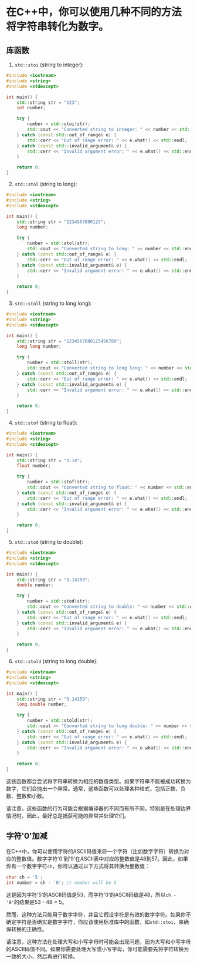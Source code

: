 # 在C++中，你可以使用几种不同的方法将字符串转化为数字。

## 库函数

1. `std::stoi` (string to integer):
```cpp
#include <iostream>
#include <string>
#include <stdexcept>

int main() {
    std::string str = "123";
    int number;

    try {
        number = std::stoi(str);
        std::cout << "Converted string to integer: " << number << std::endl;
    } catch (const std::out_of_range& e) {
        std::cerr << "Out of range error: " << e.what() << std::endl;
    } catch (const std::invalid_argument& e) {
        std::cerr << "Invalid argument error: " << e.what() << std::endl;
    }

    return 0;
}
```

2. `std::stol` (string to long):
```cpp
#include <iostream>
#include <string>
#include <stdexcept>

int main() {
    std::string str = "1234567890123";
    long number;

    try {
        number = std::stol(str);
        std::cout << "Converted string to long: " << number << std::endl;
    } catch (const std::out_of_range& e) {
        std::cerr << "Out of range error: " << e.what() << std::endl;
    } catch (const std::invalid_argument& e) {
        std::cerr << "Invalid argument error: " << e.what() << std::endl;
    }

    return 0;
}
```

3. `std::stoll` (string to long long):
```cpp
#include <iostream>
#include <string>
#include <stdexcept>

int main() {
    std::string str = "1234567890123456789";
    long long number;

    try {
        number = std::stoll(str);
        std::cout << "Converted string to long long: " << number << std::endl;
    } catch (const std::out_of_range& e) {
        std::cerr << "Out of range error: " << e.what() << std::endl;
    } catch (const std::invalid_argument& e) {
        std::cerr << "Invalid argument error: " << e.what() << std::endl;
    }

    return 0;
}
```

4. `std::stof` (string to float):
```cpp
#include <iostream>
#include <string>
#include <stdexcept>

int main() {
    std::string str = "3.14";
    float number;

    try {
        number = std::stof(str);
        std::cout << "Converted string to float: " << number << std::endl;
    } catch (const std::out_of_range& e) {
        std::cerr << "Out of range error: " << e.what() << std::endl;
    } catch (const std::invalid_argument& e) {
        std::cerr << "Invalid argument error: " << e.what() << std::endl;
    }

    return 0;
}
```

5. `std::stod` (string to double):
```cpp
#include <iostream>
#include <string>
#include <stdexcept>

int main() {
    std::string str = "3.14159";
    double number;

    try {
        number = std::stod(str);
        std::cout << "Converted string to double: " << number << std::endl;
    } catch (const std::out_of_range& e) {
        std::cerr << "Out of range error: " << e.what() << std::endl;
    } catch (const std::invalid_argument& e) {
        std::cerr << "Invalid argument error: " << e.what() << std::endl;
    }

    return 0;
}
```

6. `std::stold` (string to long double):
```cpp
#include <iostream>
#include <string>
#include <stdexcept>

int main() {
    std::string str = "3.14159";
    long double number;

    try {
        number = std::stold(str);
        std::cout << "Converted string to long double: " << number << std::endl;
    } catch (const std::out_of_range& e) {
        std::cerr << "Out of range error: " << e.what() << std::endl;
    } catch (const std::invalid_argument& e) {
        std::cerr << "Invalid argument error: " << e.what() << std::endl;
    }

    return 0;
}
```

这些函数都会尝试将字符串转换为相应的数值类型。如果字符串不能被成功转换为数字，它们会抛出一个异常。通常，这些函数可以处理各种格式，包括正数、负数、整数和小数。

请注意，这些函数的行为可能会根据编译器的不同而有所不同，特别是在处理边界情况时。因此，最好总是捕获可能的异常并处理它们。

## 字符'0'加减

在C++中，你可以使用字符的ASCII码值来将一个字符（比如数字字符）转换为对应的整数值。数字字符'0'到'9'在ASCII表中对应的整数值是48到57。因此，如果你有一个数字字符`ch`，你可以通过以下方式将其转换为整数值：

```cpp
char ch = '5';
int number = ch - '0'; // number will be 5
```

这是因为字符'5'的ASCII码值是53，而字符'0'的ASCII码值是48，所以`ch - '0'`的结果是53 - 48 = 5。

然而，这种方法只能用于数字字符，并且它假设字符是有效的数字字符。如果你不确定字符是否确实是数字字符，你应该使用标准库中的函数，如`std::stoi`，来确保转换的正确性。

请注意，这种方法在处理大写和小写字母时可能会出现问题，因为大写和小写字母的ASCII码值不同。如果你需要处理大写或小写字母，你可能需要先将字符转换为一致的大小，然后再进行转换。

